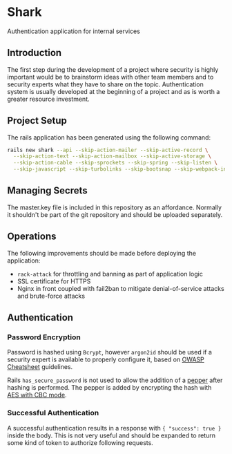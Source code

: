 # Shark

Authentication application for internal services

## Introduction

The first step during the development of a project where security is highly
important would be to brainstorm ideas with other team members and to security
experts what they have to share on the topic. Authentication system is
usually developed at the beginning of a project and as is worth a greater
resource investment.

## Project Setup

The rails application has been generated using the following command:

```bash
rails new shark --api --skip-action-mailer --skip-active-record \
  --skip-action-text --skip-action-mailbox --skip-active-storage \
  --skip-action-cable --skip-sprockets --skip-spring --skip-listen \
  --skip-javascript --skip-turbolinks --skip-bootsnap --skip-webpack-install
```

## Managing Secrets

The master.key file is included in this repository as an affordance.
Normally it shouldn't be part of the git repository and should be uploaded
separately.

## Operations

The following improvements should be made before deploying the application:

- `rack-attack` for throttling and banning as part of application logic
- SSL certificate for HTTPS
- Nginx in front coupled with fail2ban to mitigate denial-of-service attacks
  and brute-force attacks

## Authentication

### Password Encryption

Password is hashed using `Bcrypt`, however `argon2id` should be used if
a security expert is available to properly configure it, based on
[OWASP Cheatsheet](https://cheatsheetseries.owasp.org/cheatsheets/Password_Storage_Cheat_Sheet.html#introduction)
guidelines.

Rails `has_secure_password` is not used to allow the addition of a
[pepper](https://cheatsheetseries.owasp.org/cheatsheets/Password_Storage_Cheat_Sheet.html#peppering)
after hashing is performed.
The pepper is added by encrypting the hash with
[AES with CBC mode](https://cheatsheetseries.owasp.org/cheatsheets/Cryptographic_Storage_Cheat_Sheet.html#cipher-modes).

### Successful Authentication

A successful authentication results in a response with `{ "success": true }`
inside the body.
This is not very useful and should be expanded to return some kind of token to
authorize following requests.
